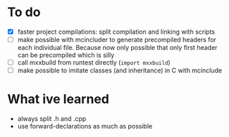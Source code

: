 

# To do
- [x] faster project compilations: split compilation and linking with scripts
- [ ] make possible with mcincluder to generate precompiled headers for each individual file. Because now only possible that only first header can be precompiled which is silly
- [ ] call mxxbuild from runtest directly (`import mxxbuild`)
- [ ] make possible to imitate classes (and inheritance) in C with mcinclude

# What ive learned
- always split .h and .cpp
- use forward-declarations as much as possible

